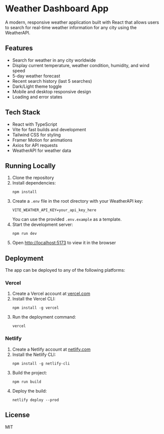 # Weather Dashboard App

A modern, responsive weather application built with React that allows users to search for real-time weather information for any city using the WeatherAPI.

## Features

- Search for weather in any city worldwide
- Display current temperature, weather condition, humidity, and wind speed
- 5-day weather forecast
- Recent search history (last 5 searches)
- Dark/Light theme toggle
- Mobile and desktop responsive design
- Loading and error states

## Tech Stack

- React with TypeScript
- Vite for fast builds and development
- Tailwind CSS for styling
- Framer Motion for animations
- Axios for API requests
- WeatherAPI for weather data

## Running Locally

1. Clone the repository
2. Install dependencies:
   ```
   npm install
   ```
3. Create a `.env` file in the root directory with your WeatherAPI key:
   ```
   VITE_WEATHER_API_KEY=your_api_key_here
   ```
   You can use the provided `.env.example` as a template.
4. Start the development server:
   ```
   npm run dev
   ```
5. Open [http://localhost:5173](http://localhost:5173) to view it in the browser

## Deployment

The app can be deployed to any of the following platforms:

### Vercel

1. Create a Vercel account at [vercel.com](https://vercel.com)
2. Install the Vercel CLI:
   ```
   npm install -g vercel
   ```
3. Run the deployment command:
   ```
   vercel
   ```

### Netlify

1. Create a Netlify account at [netlify.com](https://netlify.com)
2. Install the Netlify CLI:
   ```
   npm install -g netlify-cli
   ```
3. Build the project:
   ```
   npm run build
   ```
4. Deploy the build:
   ```
   netlify deploy --prod
   ```

## License

MIT
